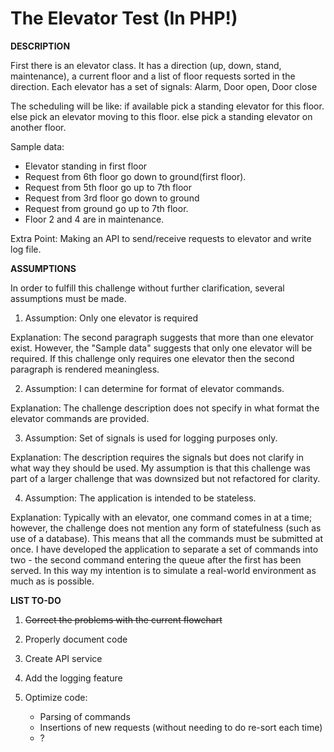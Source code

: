 The Elevator Test (In PHP!)
==========================================

<b>DESCRIPTION</b>

First there is an elevator class.
It has a direction (up, down, stand, maintenance), a current floor and a list of floor requests sorted in the direction.
Each elevator has a set of signals: Alarm, Door open, Door close

The scheduling will be like:
if available pick a standing elevator for this floor.
else pick an elevator moving to this floor.
else pick a standing elevator on another floor.

Sample data:
- Elevator standing in first floor
- Request from 6th floor go down to ground(first floor).
- Request from 5th floor go up to 7th floor
- Request from 3rd floor go down to ground
- Request from ground go up to 7th floor.
- Floor 2 and 4 are in maintenance.

Extra Point: Making an API to send/receive requests to elevator and write log file.


<b>ASSUMPTIONS</b>

In order to fulfill this challenge without further clarification, several assumptions must be made.

1) Assumption: Only one elevator is required

Explanation: The second paragraph suggests that more than one elevator exist. However, the "Sample data" suggests that only one elevator will be required. If this challenge only requires one elevator then the second paragraph is rendered meaningless. 


2) Assumption: I can determine for format of elevator commands.

Explanation: The challenge description does not specify in what format the elevator commands are provided.


3) Assumption: Set of signals is used for logging purposes only.

Explanation: The description requires the signals but does not clarify in what way they should be used. My assumption is that this challenge was part of a larger challenge that was downsized but not refactored for clarity.


4) Assumption: The application is intended to be stateless.

Explanation: Typically with an elevator, one command comes in at a time; however, the challenge does not mention any form of statefulness (such as use of a database). This means that all the commands must be submitted at once. I have developed the application to separate a set of commands into two - the second command entering the queue after the first has been served. In this way my intention is to simulate a real-world environment as much as is possible.


<b>LIST TO-DO</b>

1) <strike>Correct the problems with the current flowchart</strike>

2) Properly document code

3) Create API service

4) Add the logging feature

5) Optimize code:
    - Parsing of commands 
    - Insertions of new requests (without needing to do re-sort each time)
    - ?
